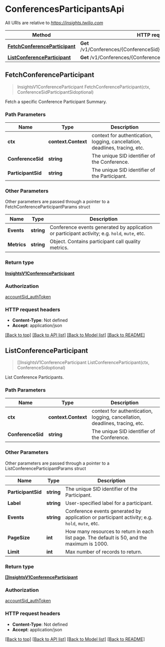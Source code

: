 # ConferencesParticipantsApi

All URIs are relative to *https://insights.twilio.com*

Method | HTTP request | Description
------------- | ------------- | -------------
[**FetchConferenceParticipant**](ConferencesParticipantsApi.md#FetchConferenceParticipant) | **Get** /v1/Conferences/{ConferenceSid}/Participants/{ParticipantSid} | 
[**ListConferenceParticipant**](ConferencesParticipantsApi.md#ListConferenceParticipant) | **Get** /v1/Conferences/{ConferenceSid}/Participants | 



## FetchConferenceParticipant

> InsightsV1ConferenceParticipant FetchConferenceParticipant(ctx, ConferenceSidParticipantSidoptional)



Fetch a specific Conference Participant Summary.

### Path Parameters


Name | Type | Description
------------- | ------------- | -------------
**ctx** | **context.Context** | context for authentication, logging, cancellation, deadlines, tracing, etc.
**ConferenceSid** | **string** | The unique SID identifier of the Conference.
**ParticipantSid** | **string** | The unique SID identifier of the Participant.

### Other Parameters

Other parameters are passed through a pointer to a FetchConferenceParticipantParams struct


Name | Type | Description
------------- | ------------- | -------------
**Events** | **string** | Conference events generated by application or participant activity; e.g. `hold`, `mute`, etc.
**Metrics** | **string** | Object. Contains participant call quality metrics.

### Return type

[**InsightsV1ConferenceParticipant**](InsightsV1ConferenceParticipant.md)

### Authorization

[accountSid_authToken](../README.md#accountSid_authToken)

### HTTP request headers

- **Content-Type**: Not defined
- **Accept**: application/json

[[Back to top]](#) [[Back to API list]](../README.md#documentation-for-api-endpoints)
[[Back to Model list]](../README.md#documentation-for-models)
[[Back to README]](../README.md)


## ListConferenceParticipant

> []InsightsV1ConferenceParticipant ListConferenceParticipant(ctx, ConferenceSidoptional)



List Conference Participants.

### Path Parameters


Name | Type | Description
------------- | ------------- | -------------
**ctx** | **context.Context** | context for authentication, logging, cancellation, deadlines, tracing, etc.
**ConferenceSid** | **string** | The unique SID identifier of the Conference.

### Other Parameters

Other parameters are passed through a pointer to a ListConferenceParticipantParams struct


Name | Type | Description
------------- | ------------- | -------------
**ParticipantSid** | **string** | The unique SID identifier of the Participant.
**Label** | **string** | User-specified label for a participant.
**Events** | **string** | Conference events generated by application or participant activity; e.g. `hold`, `mute`, etc.
**PageSize** | **int** | How many resources to return in each list page. The default is 50, and the maximum is 1000.
**Limit** | **int** | Max number of records to return.

### Return type

[**[]InsightsV1ConferenceParticipant**](InsightsV1ConferenceParticipant.md)

### Authorization

[accountSid_authToken](../README.md#accountSid_authToken)

### HTTP request headers

- **Content-Type**: Not defined
- **Accept**: application/json

[[Back to top]](#) [[Back to API list]](../README.md#documentation-for-api-endpoints)
[[Back to Model list]](../README.md#documentation-for-models)
[[Back to README]](../README.md)

